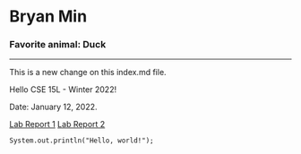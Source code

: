 # Bryan Min
### Favorite animal: Duck
---

This is a new change on this index.md file.

Hello CSE 15L - Winter 2022!

Date: January 12, 2022.

[Lab Report 1](lab-report-1-week-2.md)
[Lab Report 2](lab-report-2-week-4.md)



```
System.out.println("Hello, world!");
```
